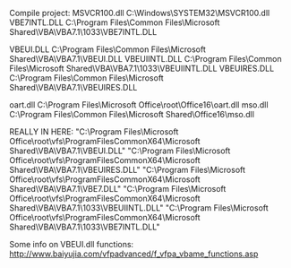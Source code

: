 Compile project:
MSVCR100.dll   C:\Windows\SYSTEM32\MSVCR100.dll
VBE7INTL.DLL   C:\Program Files\Common Files\Microsoft Shared\VBA\VBA7.1\1033\VBE7INTL.DLL


VBEUI.DLL       C:\Program Files\Common Files\Microsoft Shared\VBA\VBA7.1\VBEUI.DLL
VBEUIINTL.DLL   C:\Program Files\Common Files\Microsoft Shared\VBA\VBA7.1\1033\VBEUIINTL.DLL
VBEUIRES.DLL    C:\Program Files\Common Files\Microsoft Shared\VBA\VBA7.1\VBEUIRES.DLL

oart.dll        C:\Program Files\Microsoft Office\root\Office16\oart.dll
mso.dll         C:\Program Files\Common Files\Microsoft Shared\Office16\mso.dll



REALLY IN HERE:
"C:\Program Files\Microsoft Office\root\vfs\ProgramFilesCommonX64\Microsoft Shared\VBA\VBA7.1\VBEUI.DLL"
"C:\Program Files\Microsoft Office\root\vfs\ProgramFilesCommonX64\Microsoft Shared\VBA\VBA7.1\VBEUIRES.DLL"
"C:\Program Files\Microsoft Office\root\vfs\ProgramFilesCommonX64\Microsoft Shared\VBA\VBA7.1\VBE7.DLL"
"C:\Program Files\Microsoft Office\root\vfs\ProgramFilesCommonX64\Microsoft Shared\VBA\VBA7.1\1033\VBEUIINTL.DLL"
"C:\Program Files\Microsoft Office\root\vfs\ProgramFilesCommonX64\Microsoft Shared\VBA\VBA7.1\1033\VBE7INTL.DLL"


Some info on VBEUI.dll functions:
http://www.baiyujia.com/vfpadvanced/f_vfpa_vbame_functions.asp
